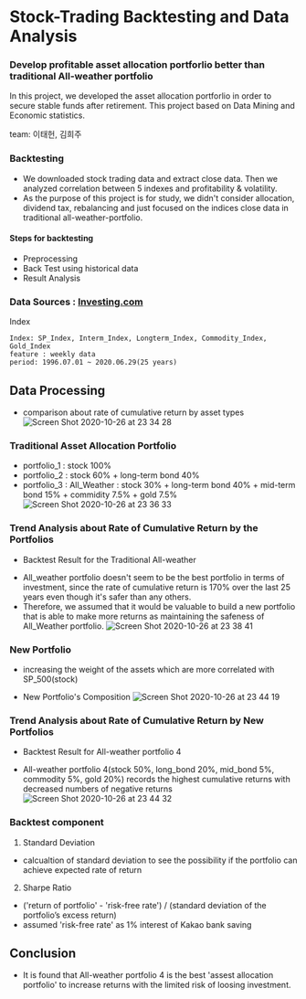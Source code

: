# Stock-Trading Backtesting and Data Analysis

### Develop profitable asset allocation portforlio better than traditional All-weather portfolio

In this project, we developed the asset allocation portforlio in order to secure stable funds after retirement. This project based on Data Mining and Economic statistics.

team: 이태헌, 김희주

### Backtesting
* We downloaded stock trading data and extract close data. Then we analyzed correlation between 5 indexes and profitability & volatility.
* As the purpose of this project is for study, we didn't consider allocation, dividend tax, rebalancing and just focused on the indices close data in traditional all-weather-portfolio.

#### Steps for backtesting 
* Preprocessing
* Back Test using historical data
* Result Analysis

### Data Sources : [Investing.com](https://www.investing.com/)
Index 

    Index: SP_Index, Interm_Index, Longterm_Index, Commodity_Index, Gold_Index
    feature : weekly data
    period: 1996.07.01 ~ 2020.06.29(25 years)
    

## Data Processing

* comparison about rate of cumulative return by asset types
![Screen Shot 2020-10-26 at 23 34 28](https://user-images.githubusercontent.com/68367134/97185701-bbc1fe00-17e3-11eb-9d31-46d8ad0e3895.png)


### Traditional Asset Allocation Portfolio
- portfolio_1 : stock 100%
- portfolio_2 : stock 60% + long-term bond 40%
- portfolio_3 : All_Weather : stock 30% + long-term bond 40% + mid-term bond 15% + commidity 7.5% + gold 7.5%
![Screen Shot 2020-10-26 at 23 36 33](https://user-images.githubusercontent.com/68367134/97185929-06dc1100-17e4-11eb-95c9-7f75cdcb5d45.png)


### Trend Analysis about Rate of Cumulative Return by the Portfolios
* Backtest Result for the Traditional All-weather
- All_weather portfolio doesn't seem to be the best portfolio in terms of investment, since the rate of cumulative return is 170% over the last 25 years even though it's safer than any others. 
- Therefore, we assumed that it would be valuable to build a new portfolio that is able to make more returns as maintaining the safeness of All_Weather portfolio.
![Screen Shot 2020-10-26 at 23 38 41](https://user-images.githubusercontent.com/68367134/97186200-57536e80-17e4-11eb-955e-f9ee4a33291c.png)
    
### New Portfolio
- increasing the weight of the assets which are more correlated with SP_500(stock) 

* New Portfolio's Composition
![Screen Shot 2020-10-26 at 23 44 19](https://user-images.githubusercontent.com/68367134/97187167-89190500-17e5-11eb-88e9-afc4ef46af18.png)

### Trend Analysis about Rate of Cumulative Return by New Portfolios
* Backtest Result for All-weather portfolio 4
- All-weather portfolio 4(stock 50%, long_bond 20%, mid_bond 5%, commodity 5%, gold 20%) records the highest cumulative returns with decreased numbers of negative returns
![Screen Shot 2020-10-26 at 23 44 32](https://user-images.githubusercontent.com/68367134/97187181-8cac8c00-17e5-11eb-9a67-ab45fe01427e.png)

### Backtest component
1. Standard Deviation
- calcualtion of standard deviation to see the possibility if the portfolio can achieve expected rate of return

2. Sharpe Ratio
- ('return of portfolio' - 'risk-free rate') / (standard deviation of the portfolio’s excess return)
- assumed 'risk-free rate' as 1% interest of Kakao bank saving

## Conclusion
- It is found that All-weather portfolio 4 is the best 'assest allocation portfolio' to increase returns with the limited risk of loosing investment. 
